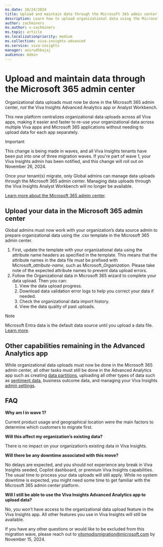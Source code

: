 ```yaml
---
ms.date: 10/24/2024
title: Upload and maintain data through the Microsoft 365 admin center
description: Learn how to upload organizational data using the Microsoft 365 Admin Center instead of Viva Insights.
author: zachminers
ms.author: v-zachminers
ms.topic: article
ms.localizationpriority: medium
ms.collection: viva-insights-advanced
ms.service: viva-insights
manager: anirudhbajaj
audience: Admin
---
```


# Upload and maintain data through the Microsoft 365 admin center

Organizational data uploads must now be done in the Microsoft 365 admin center, *not* the Viva Insights Advanced Analytics app or Analyst Workbench.  

This new platform centralizes organizational data uploads across all Viva apps, making it easier and faster to re-use your organizational data across multiple Viva apps and Microsoft 365 applications without needing to upload data for each app separately.

>[!Important]
>This change is being made in waves, and all Viva Insights tenants have been put into one of three migration waves. If you're part of wave 1, your Viva Insights admin has been notified, and this change will roll out on November 26, 2024.
>
>Once your tenant(s) migrate, only Global admins can manage data uploads through the Microsoft 365 admin center. Managing data uploads through the Viva Insights Analyst Workbench will no longer be available.
>
>[Learn more about the Microsoft 365 admin center](/microsoft-365/admin/admin-overview/admin-center-overview).

## Upload your data in the Microsoft 365 admin center

Global admins must now work with your organization’s data source admin to prepare organizational data using the .csv template in the Microsoft 365 admin center.

1. First, update the template with your organizational data using the attribute name headers as specified in the template. This means that the attribute names in the data file must be prefixed with Microsoft_*attribute-name*, such as Microsoft_*Organization*. Please take note of the expected attribute names to prevent data upload errors.
2. Follow the Organizational data in Microsoft 365 wizard to complete your data upload. Then you can:
    1. View the data upload progress.
    1. Download data validation error logs to help you correct your data if needed.
    1. Check the organizational data import history.
    1. View the data quality of past uploads.

>[!Note]
>Microsoft Entra data is the default data source until you upload a data file. [Learn more](/viva/organizational-data).

## Other capabilities remaining in the Advanced Analytics app

While organizational data uploads must now be done in the Microsoft 365 admin center, all other tasks must still be done in the Advanced Analytics app such as creating [data partitions](../admin/partitions.md), uploading all other types of data such as [sentiment data](../../org-team-insights/copilot-dashboard.md#upload-group-level-survey-results-with-the-advanced-insights-app), business outcome data, and managing your Viva Insights [admin settings](../admin/admin-center.md).

## FAQ

**Why am I in wave 1?**

Current product usage and geographical location were the main factors to determine which customers to migrate first.

**Will this affect my organization’s existing data?**

There is no impact on your organization’s existing data in Viva Insights.

**Will there be any downtime associated with this move?**

No delays are expected, and you should not experience any break in Viva Insights seeded, Copilot dashboard, or premium Viva Insights capabilities. The usual time to process your data uploads will still apply. While no system downtime is expected, you might need some time to get familiar with the Microsoft 365 admin center platform.

**Will I still be able to use the Viva Insights Advanced Analytics app to upload data?**

No, you won’t have access to the organizational data upload feature in the Viva Insights app. All other features you use in Viva Insights will still be available.

If you have any other questions or would like to be excluded from this migration wave, please reach out to vitomodismigration@microsoft.com by November 15, 2024.